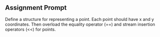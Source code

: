 ## Assignment Prompt ##

Define a structure for representing a point. Each point should have x and y coordinates. Then overload the equality operator (==) and stream insertion operators (<<) for points.
